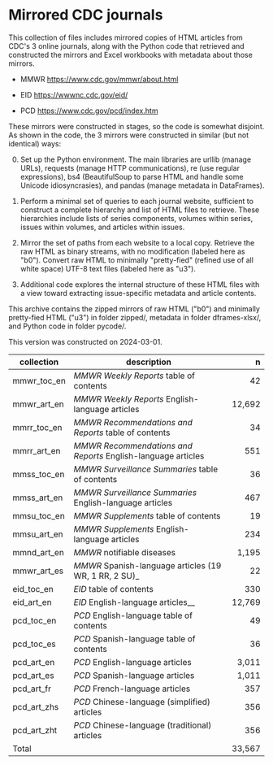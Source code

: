 # Mirrored CDC journals

This collection of files includes mirrored copies of HTML articles from CDC's 3 online journals, along with the Python code that retrieved and constructed the mirrors and Excel workbooks with metadata about those mirrors.

-   MMWR <https://www.cdc.gov/mmwr/about.html>

-   EID <https://wwwnc.cdc.gov/eid/>

-   PCD <https://www.cdc.gov/pcd/index.htm>

These mirrors were constructed in stages, so the code is somewhat disjoint. As shown in the code, the 3 mirrors were constructed in similar (but not identical) ways:

0.  Set up the Python environment. The main libraries are urllib (manage URLs), requests (manage HTTP communications), re (use regular expressions), bs4 (BeautifulSoup to parse HTML and handle some Unicode idiosyncrasies), and pandas (manage metadata in DataFrames).

1.  Perform a minimal set of queries to each journal website, sufficient to construct a complete hierarchy and list of HTML files to retrieve. These hierarchies include lists of series components, volumes within series, issues within volumes, and articles within issues.

2.  Mirror the set of paths from each website to a local copy. Retrieve the raw HTML as binary streams, with no modification (labeled here as "b0"). Convert raw HTML to minimally "pretty-fied" (refined use of all white space) UTF-8 text files (labeled here as "u3").

3.  Additional code explores the internal structure of these HTML files with a view toward extracting issue-specific metadata and article contents.

This archive contains the zipped mirrors of raw HTML ("b0") and minimally pretty-fied HTML ("u3") in folder zipped/, metadata in folder dframes-xlsx/, and Python code in folder pycode/.

This version was constructed on 2024-03-01.

collection | description | n
--- | --- | --:
mmwr_toc_en | _MMWR Weekly Reports_ table of contents | 42
mmwr_art_en | _MMWR Weekly Reports_ English-language articles | 12,692
mmrr_toc_en | _MMWR Recommendations and Reports_ table of contents | 34
mmrr_art_en | _MMWR Recommendations and Reports_ English-language articles | 551
mmss_toc_en | _MMWR Surveillance Summaries_ table of contents | 36
mmss_art_en | _MMWR Surveillance Summaries_ English-language articles | 467
mmsu_toc_en | _MMWR Supplements_ table of contents | 19
mmsu_art_en | _MMWR Supplements_ English-language articles | 234
mmnd_art_en | _MMWR_ notifiable diseases | 1,195
mmwr_art_es | _MMWR_ Spanish-language articles (19 WR, 1 RR, 2 SU)_ | 22
eid_toc_en  | _EID_ table of contents | 330
eid_art_en  | _EID_ English-language articles__ | 12,769
pcd_toc_en  | _PCD_ English-language table of contents | 49
pcd_toc_es  | _PCD_ Spanish-language table of contents | 36
pcd_art_en  | _PCD_ English-language articles | 3,011
pcd_art_es  | _PCD_ Spanish-language articles | 1,011
pcd_art_fr  | _PCD_ French-language articles | 357
pcd_art_zhs | _PCD_ Chinese-language (simplified) articles | 356
pcd_art_zht | _PCD_ Chinese-language (traditional) articles | 356
Total | | 33,567

